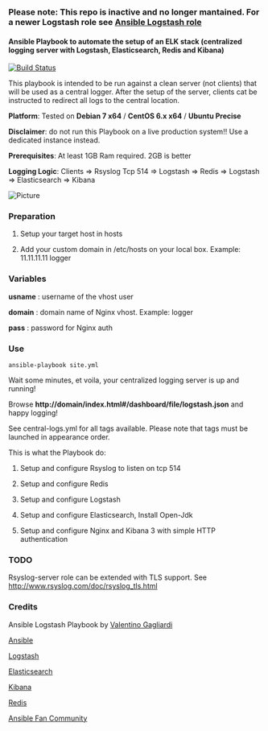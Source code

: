 ### Please note: This repo is inactive and no longer mantained. For a newer Logstash role see [Ansible Logstash role](https://github.com/valentinogagliardi/logstash-role)

#### Ansible Playbook to automate the setup of an ELK stack (centralized logging server with Logstash, Elasticsearch, Redis and Kibana)

[![Build Status](https://travis-ci.org/valentinogagliardi/ansible-logstash.png?branch=master)](https://travis-ci.org/valentinogagliardi/ansible-logstash)

This playbook is intended to be run against a clean server (not clients) that will be used as a central logger. After the setup of the server, clients cat be instructed to redirect all logs to the central location.

**Platform**: Tested on **Debian 7 x64** / **CentOS 6.x x64** / **Ubuntu Precise**

**Disclaimer**: do not run this Playbook on a live production system!! Use a dedicated instance instead.

**Prerequisites**: At least 1GB Ram required. 2GB is better

**Logging Logic**: Clients => Rsyslog Tcp 514 => Logstash => Redis => Logstash => Elasticsearch => Kibana

![Picture](http://www.servermanaged.it/wp-content/uploads/2013/10/Setup-Logstash-Elasticsearch-Kibana.png)

### Preparation

1. Setup your target host in hosts

2. Add your custom domain in /etc/hosts on your local box. Example: 11.11.11.11 logger

### Variables

**usname** : username of the vhost user 

**domain** : domain name of Nginx vhost. Example: logger

**pass** : password for Nginx auth

### Use

`ansible-playbook site.yml `

Wait some minutes, et voila, your centralized logging server is up and running!

Browse **http://domain/index.html#/dashboard/file/logstash.json** and happy logging!

See central-logs.yml for all tags available. Please note that tags must be launched in appearance order.

This is what the Playbook do:

1. Setup and configure Rsyslog to listen on tcp 514

2. Setup and configure Redis

3. Setup and configure Logstash

4. Setup and configure Elasticsearch, Install Open-Jdk

5. Setup and configure Nginx and Kibana 3 with simple HTTP authentication

### TODO

Rsyslog-server role can be extended with TLS support. See http://www.rsyslog.com/doc/rsyslog_tls.html

### Credits

Ansible Logstash Playbook by <a href="https://plus.google.com/+ValentinoGagliardi?rel=author">Valentino Gagliardi </a>

[Ansible](http://www.ansible.com/)

[Logstash](http://www.logstash.net/)

[Elasticsearch](http://www.elasticsearch.org/)

[Kibana](http://www.elasticsearch.org/overview/kibana/)

[Redis](http://redis.io/)

[Ansible Fan Community](https://plus.google.com/u/0/communities/108222183653550371543)
